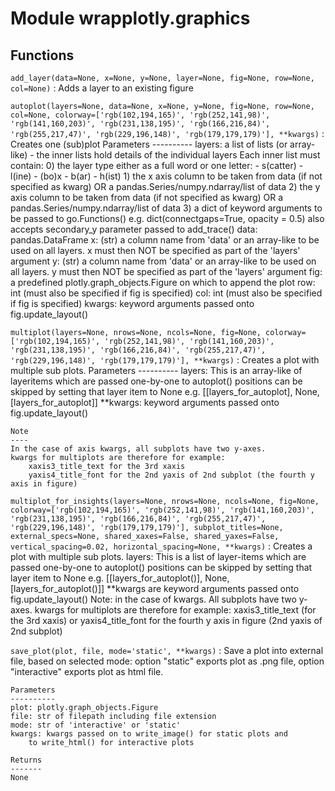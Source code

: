 Module wrapplotly.graphics
==========================

Functions
---------

    
`add_layer(data=None, x=None, y=None, layer=None, fig=None, row=None, col=None)`
:   Adds a layer to an existing figure

    
`autoplot(layers=None, data=None, x=None, y=None, fig=None, row=None, col=None, colorway=['rgb(102,194,165)', 'rgb(252,141,98)', 'rgb(141,160,203)', 'rgb(231,138,195)', 'rgb(166,216,84)', 'rgb(255,217,47)', 'rgb(229,196,148)', 'rgb(179,179,179)'], **kwargs)`
:   Creates one (sub)plot
    Parameters
    ----------
    layers: a list of lists (or array-like)
        - the inner lists hold details of the individual layers
        Each inner list must contain:
            0) the layer type either as a full word or one letter:
                - s(catter)
                - l(ine)
                - (bo)x
                - b(ar)
                - h(ist)
            1) the x axis column to be taken from data (if not specified as kwarg)
                OR a pandas.Series/numpy.ndarray/list of data
            2) the y axis column to be taken from data (if not specified as kwarg)
                OR a pandas.Series/numpy.ndarray/list of data
            3) a dict of keyword arguments to be passed to go.Functions() 
                e.g.  dict(connectgaps=True, opacity = 0.5)
               also accepts secondary_y parameter passed to add_trace()
    data: pandas.DataFrame
    x: (str) a column name from 'data' or an array-like to be used on all layers.
        x must then NOT be specified as part of the 'layers' argument
    y: (str) a column name from 'data' or an array-like to be used on all layers.
        y must then NOT be specified as part of the 'layers' argument
    fig: a predefined plotly.graph_objects.Figure on which to append the plot
    row: int (must also be specified if fig is specified)
    col: int (must also be specified if fig is specified)
    kwargs: keyword arguments passed onto fig.update_layout()

    
`multiplot(layers=None, nrows=None, ncols=None, fig=None, colorway=['rgb(102,194,165)', 'rgb(252,141,98)', 'rgb(141,160,203)', 'rgb(231,138,195)', 'rgb(166,216,84)', 'rgb(255,217,47)', 'rgb(229,196,148)', 'rgb(179,179,179)'], **kwargs)`
:   Creates a plot with multiple sub plots.
    Parameters
    ----------
    layers: This is an array-like of layeritems which are passed one-by-one to autoplot()
            positions can be skipped by setting that layer item to None
            e.g. [[layers_for_autoplot], None, [layers_for_autoplot]]
    **kwargs: keyword arguments passed onto fig.update_layout()
    
    Note
    ----
    In the case of axis kwargs, all subplots have two y-axes. 
    kwargs for multiplots are therefore for example: 
        xaxis3_title_text for the 3rd xaxis
        yaxis4_title_font for the 2nd yaxis of 2nd subplot (the fourth y axis in figure)

    
`multiplot_for_insights(layers=None, nrows=None, ncols=None, fig=None, colorway=['rgb(102,194,165)', 'rgb(252,141,98)', 'rgb(141,160,203)', 'rgb(231,138,195)', 'rgb(166,216,84)', 'rgb(255,217,47)', 'rgb(229,196,148)', 'rgb(179,179,179)'], subplot_titles=None, external_specs=None, shared_xaxes=False, shared_yaxes=False, vertical_spacing=0.02, horizontal_spacing=None, **kwargs)`
:   Creates a plot with multiple sub plots.
    layers: This is a list of layer-items which are passed one-by-one to autoplot()
            positions can be skipped by setting that layer item to None
            e.g. [[layers_for_autoplot()], None, [layers_for_autoplot()]]
    **kwargs are keyword arguments passed onto fig.update_layout()
    Note: in the case of kwargs. All subplots have two y-axes. kwargs for multiplots are therefore
    for example: xaxis3_title_text (for the 3rd xaxis) or 
                 yaxis4_title_font for the fourth y axis in figure (2nd yaxis of 2nd subplot)

    
`save_plot(plot, file, mode='static', **kwargs)`
:   Save a plot into external file, based on selected mode: option "static" exports plot as .png file,
    option "interactive" exports plot as html file.
    
    Parameters
    ----------
    plot: plotly.graph_objects.Figure
    file: str of filepath including file extension
    mode: str of 'interactive' or 'static'
    kwargs: kwargs passed on to write_image() for static plots and 
        to write_html() for interactive plots
    
    Returns
    -------
    None